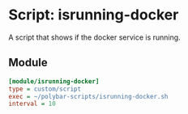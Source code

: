 # Script: isrunning-docker

A script that shows if the docker service is running.


## Module

```ini
[module/isrunning-docker]
type = custom/script
exec = ~/polybar-scripts/isrunning-docker.sh
interval = 10
```
